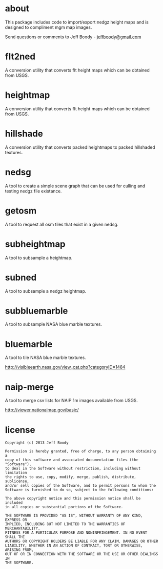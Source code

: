 about
=====

This package includes code to import/export nedgz height maps and is designed
to compliment mgm map images.

Send questions or comments to Jeff Boody - jeffboody@gmail.com

flt2ned
=======

A conversion utility that converts flt height maps which can be
obtained from USGS.

heightmap
=========

A conversion utility that converts flt height maps which can be
obtained from USGS.

hillshade
=========

A conversion utility that converts packed heightmaps to packed hillshaded
textures.

nedsg
=====

A tool to create a simple scene graph that can be used for culling and
testing nedgz file existance.

getosm
======

A tool to request all osm tiles that exist in a given nedsg.

subheightmap
============

A tool to subsample a heightmap.

subned
======

A tool to subsample a nedgz heightmap.

subbluemarble
=============

A tool to subsample NASA blue marble textures.

bluemarble
==========

A tool to tile NASA blue marble textures.

http://visibleearth.nasa.gov/view_cat.php?categoryID=1484

naip-merge
==========

A tool to merge csv lists for NAIP 1m images available from USGS.

http://viewer.nationalmap.gov/basic/

license
=======

	Copyright (c) 2013 Jeff Boody

	Permission is hereby granted, free of charge, to any person obtaining a
	copy of this software and associated documentation files (the "Software"),
	to deal in the Software without restriction, including without limitation
	the rights to use, copy, modify, merge, publish, distribute, sublicense,
	and/or sell copies of the Software, and to permit persons to whom the
	Software is furnished to do so, subject to the following conditions:

	The above copyright notice and this permission notice shall be included
	in all copies or substantial portions of the Software.

	THE SOFTWARE IS PROVIDED "AS IS", WITHOUT WARRANTY OF ANY KIND, EXPRESS OR
	IMPLIED, INCLUDING BUT NOT LIMITED TO THE WARRANTIES OF MERCHANTABILITY,
	FITNESS FOR A PARTICULAR PURPOSE AND NONINFRINGEMENT. IN NO EVENT SHALL THE
	AUTHORS OR COPYRIGHT HOLDERS BE LIABLE FOR ANY CLAIM, DAMAGES OR OTHER
	LIABILITY, WHETHER IN AN ACTION OF CONTRACT, TORT OR OTHERWISE, ARISING FROM,
	OUT OF OR IN CONNECTION WITH THE SOFTWARE OR THE USE OR OTHER DEALINGS IN
	THE SOFTWARE.
